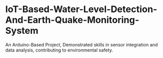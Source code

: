 # IoT-Based-Water-Level-Detection-And-Earth-Quake-Monitoring-System
An Arduino-Based Project, Demonstrated skills in sensor integration and data analysis, contributing to environmental safety.

